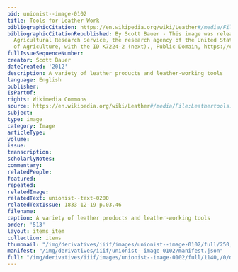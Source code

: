 ```yaml
---
pid: unionist--image-0102
title: Tools for Leather Work
bibliographicCitation: https://en.wikipedia.org/wiki/Leather#/media/File:Leathertools.jpg
bibliographicCitationRepublished: By Scott Bauer - This image was released by the
  Agricultural Research Service, the research agency of the United States Department
  of Agriculture, with the ID K7224-2 (next)., Public Domain, https://commons.wikimedia.org/w/index.php?curid=504542
fullIssueSequenceNumber: 
creator: Scott Bauer
dateCreated: '2012'
description: A variety of leather products and leather-working tools
language: English
publisher: 
IsPartOf: 
rights: Wikimedia Commons
source: https://en.wikipedia.org/wiki/Leather#/media/File:Leathertools.jpg
subject: 
type: image
category: Image
articleType: 
volume: 
issue: 
transcription: 
scholarlyNotes: 
commentary: 
relatedPeople: 
featured: 
repeated: 
relatedImage: 
relatedText: unionist--text-0200
relatedTextIssue: 1833-12-19 p.03.46
filename: 
caption: A variety of leather products and leather-working tools
order: '513'
layout: items_item
collection: items
thumbnail: "/img/derivatives/iiif/images/unionist--image-0102/full/250,/0/default.jpg"
manifest: "/img/derivatives/iiif/unionist--image-0102/manifest.json"
full: "/img/derivatives/iiif/images/unionist--image-0102/full/1140,/0/default.jpg"
---
```

